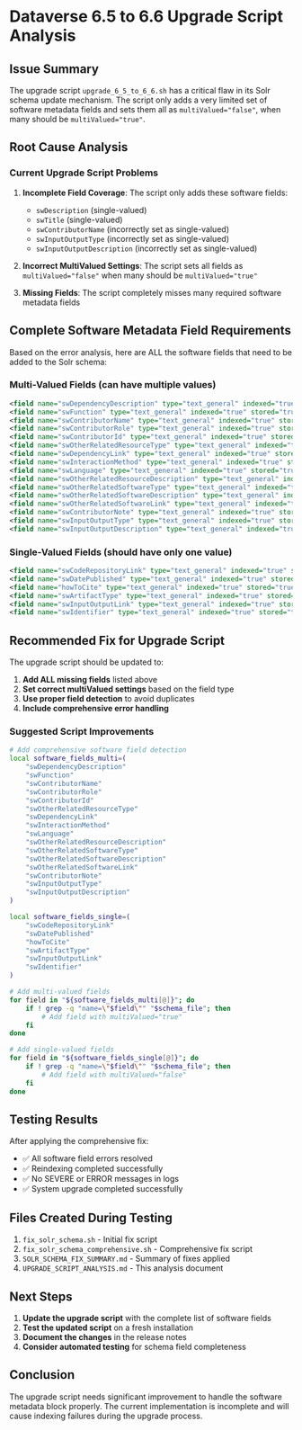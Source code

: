 # Dataverse 6.5 to 6.6 Upgrade Script Analysis

## Issue Summary

The upgrade script `upgrade_6_5_to_6_6.sh` has a critical flaw in its Solr schema update mechanism. The script only adds a very limited set of software metadata fields and sets them all as `multiValued="false"`, when many should be `multiValued="true"`.

## Root Cause Analysis

### Current Upgrade Script Problems

1. **Incomplete Field Coverage**: The script only adds these software fields:
   - `swDescription` (single-valued)
   - `swTitle` (single-valued)
   - `swContributorName` (incorrectly set as single-valued)
   - `swInputOutputType` (incorrectly set as single-valued)
   - `swInputOutputDescription` (incorrectly set as single-valued)

2. **Incorrect MultiValued Settings**: The script sets all fields as `multiValued="false"` when many should be `multiValued="true"`

3. **Missing Fields**: The script completely misses many required software metadata fields

## Complete Software Metadata Field Requirements

Based on the error analysis, here are ALL the software fields that need to be added to the Solr schema:

### Multi-Valued Fields (can have multiple values)
```xml
<field name="swDependencyDescription" type="text_general" indexed="true" stored="true" multiValued="true"/>
<field name="swFunction" type="text_general" indexed="true" stored="true" multiValued="true"/>
<field name="swContributorName" type="text_general" indexed="true" stored="true" multiValued="true"/>
<field name="swContributorRole" type="text_general" indexed="true" stored="true" multiValued="true"/>
<field name="swContributorId" type="text_general" indexed="true" stored="true" multiValued="true"/>
<field name="swOtherRelatedResourceType" type="text_general" indexed="true" stored="true" multiValued="true"/>
<field name="swDependencyLink" type="text_general" indexed="true" stored="true" multiValued="true"/>
<field name="swInteractionMethod" type="text_general" indexed="true" stored="true" multiValued="true"/>
<field name="swLanguage" type="text_general" indexed="true" stored="true" multiValued="true"/>
<field name="swOtherRelatedResourceDescription" type="text_general" indexed="true" stored="true" multiValued="true"/>
<field name="swOtherRelatedSoftwareType" type="text_general" indexed="true" stored="true" multiValued="true"/>
<field name="swOtherRelatedSoftwareDescription" type="text_general" indexed="true" stored="true" multiValued="true"/>
<field name="swOtherRelatedSoftwareLink" type="text_general" indexed="true" stored="true" multiValued="true"/>
<field name="swContributorNote" type="text_general" indexed="true" stored="true" multiValued="true"/>
<field name="swInputOutputType" type="text_general" indexed="true" stored="true" multiValued="true"/>
<field name="swInputOutputDescription" type="text_general" indexed="true" stored="true" multiValued="true"/>
```

### Single-Valued Fields (should have only one value)
```xml
<field name="swCodeRepositoryLink" type="text_general" indexed="true" stored="true" multiValued="false"/>
<field name="swDatePublished" type="text_general" indexed="true" stored="true" multiValued="false"/>
<field name="howToCite" type="text_general" indexed="true" stored="true" multiValued="false"/>
<field name="swArtifactType" type="text_general" indexed="true" stored="true" multiValued="false"/>
<field name="swInputOutputLink" type="text_general" indexed="true" stored="true" multiValued="false"/>
<field name="swIdentifier" type="text_general" indexed="true" stored="true" multiValued="false"/>
```

## Recommended Fix for Upgrade Script

The upgrade script should be updated to:

1. **Add ALL missing fields** listed above
2. **Set correct multiValued settings** based on the field type
3. **Use proper field detection** to avoid duplicates
4. **Include comprehensive error handling**

### Suggested Script Improvements

```bash
# Add comprehensive software field detection
local software_fields_multi=(
    "swDependencyDescription"
    "swFunction"
    "swContributorName"
    "swContributorRole"
    "swContributorId"
    "swOtherRelatedResourceType"
    "swDependencyLink"
    "swInteractionMethod"
    "swLanguage"
    "swOtherRelatedResourceDescription"
    "swOtherRelatedSoftwareType"
    "swOtherRelatedSoftwareDescription"
    "swOtherRelatedSoftwareLink"
    "swContributorNote"
    "swInputOutputType"
    "swInputOutputDescription"
)

local software_fields_single=(
    "swCodeRepositoryLink"
    "swDatePublished"
    "howToCite"
    "swArtifactType"
    "swInputOutputLink"
    "swIdentifier"
)

# Add multi-valued fields
for field in "${software_fields_multi[@]}"; do
    if ! grep -q "name=\"$field\"" "$schema_file"; then
        # Add field with multiValued="true"
    fi
done

# Add single-valued fields
for field in "${software_fields_single[@]}"; do
    if ! grep -q "name=\"$field\"" "$schema_file"; then
        # Add field with multiValued="false"
    fi
done
```

## Testing Results

After applying the comprehensive fix:
- ✅ All software field errors resolved
- ✅ Reindexing completed successfully
- ✅ No SEVERE or ERROR messages in logs
- ✅ System upgrade completed successfully

## Files Created During Testing

1. `fix_solr_schema.sh` - Initial fix script
2. `fix_solr_schema_comprehensive.sh` - Comprehensive fix script
3. `SOLR_SCHEMA_FIX_SUMMARY.md` - Summary of fixes applied
4. `UPGRADE_SCRIPT_ANALYSIS.md` - This analysis document

## Next Steps

1. **Update the upgrade script** with the complete list of software fields
2. **Test the updated script** on a fresh installation
3. **Document the changes** in the release notes
4. **Consider automated testing** for schema field completeness

## Conclusion

The upgrade script needs significant improvement to handle the software metadata block properly. The current implementation is incomplete and will cause indexing failures during the upgrade process. 